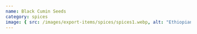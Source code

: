 ```yaml
---
name: Black Cumin Seeds
category: spices
image: { src: /images/export-items/spices/spices1.webp, alt: "Ethiopian spices" }
---
```

